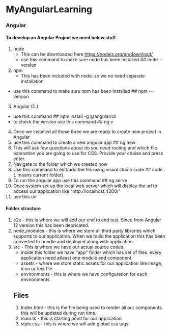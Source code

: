 # MyAngularLearning

### Angular

#### To develop an Angular Project we need below stuff
1. node
	- This can be downloaded here https://nodejs.org/en/download/
	- use this command to make sure node has been installed ## node --version
2. npm
	- This has been included with node. so we no need separate installation
  - use this command to make sure npm has been installed ## npm --version
3. Angular CLI
  - use this command  ## npm install -g @angular/cli
  - to check the version use this command ## ng v
4. Once we installed all these three we are ready to create new project in Angular
5. use this command to create a new angular app ## ng new <project name>
6. This will ask few questions about do you need routing and which file extenstion you are going to use for CSS. Provide your choise and press enter.
7. Navigate to the folder which we created now
8. Use this command to edit/add the fils using visual studio code ## code .(. means current folder)
9. To run the angular app use this command ## ng serve
10. Once system set up the local web server which will display the url to access our application like "http://localhost:4200/"
11. use this url
#### Folder structure

1. e2e - this is where we will add our end to end test. Since from Angular 12 version this has been depricated.
2. node_modules - this is where we store all third party libraries which supports to our application. When we build the application this has been converted to bundle and deployed along with application. 
3. src - This is where we have our actual source codes. 
	- inside this folder we have "app" folder which has set of files. every application need atleast one module and component
	- assets - where we store static assets for our application like image, icon or text file
	- environments - this is where we have configuration for each environments
	## Files
	1. Index.html - this is the file being used to render all our components. this will be updated during run time.
	2. main.ts - this is starting point for our application
	3. style.css - this is where we will add global css tags

